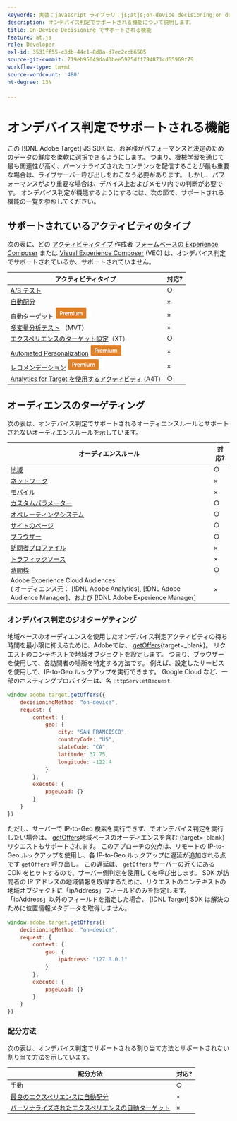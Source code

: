 ```yaml
---
keywords: 実装；javascript ライブラリ；js;atjs;on-device decisioning;on device decisioning；サポートされる機能
description: オンデバイス判定でサポートされる機能について説明します。
title: On-Device Decisioning でサポートされる機能
feature: at.js
role: Developer
exl-id: 3531ff55-c3db-44c1-8d0a-d7ec2ccb6505
source-git-commit: 719eb95049dad3bee5925dff794871cd65969f79
workflow-type: tm+mt
source-wordcount: '480'
ht-degree: 13%

---
```


# オンデバイス判定でサポートされる機能

この [!DNL Adobe Target] JS SDK は、お客様がパフォーマンスと決定のためのデータの鮮度を柔軟に選択できるようにします。 つまり、機械学習を通じて最も関連性が高く、パーソナライズされたコンテンツを配信することが最も重要な場合は、ライブサーバー呼び出しをおこなう必要があります。 しかし、パフォーマンスがより重要な場合は、デバイス上およびメモリ内での判断が必要です。 オンデバイス判定が機能するようにするには、次の節で、サポートされる機能の一覧を参照してください。

## サポートされているアクティビティのタイプ

次の表に、どの [アクティビティタイプ](/help/main/c-activities/target-activities-guide.md) 作成者 [フォームベースの Experience Composer](/help/main/c-experiences/form-experience-composer.md) または [Visual Experience Composer](/help/main/c-experiences/c-visual-experience-composer/visual-experience-composer.md) (VEC) は、オンデバイス判定でサポートされているか、サポートされていません。

| アクティビティタイプ | 対応? |
| --- | --- |
| [A/B テスト](/help/main/c-activities/t-test-ab/test-ab.md) | ○ |
| [自動配分](/help/main/c-activities/automated-traffic-allocation/automated-traffic-allocation.md) | × |
| [自動ターゲット](/help/main/c-activities/auto-target/auto-target-to-optimize.md) ![Premium](/help/main/assets/premium.png) | × |
| [多変量分析テスト](/help/main/c-activities/c-multivariate-testing/multivariate-testing.md) （MVT） | × |
| [エクスペリエンスのターゲット設定](/help/main/c-activities/t-experience-target/experience-target.md)（XT） | ○ |
| [Automated Personalization](/help/main/c-activities/t-automated-personalization/automated-personalization.md) ![プレミアム](/help/main/assets/premium.png) | × |
| [レコメンデーション](/help/main/c-recommendations/recommendations.md) ![プレミアム](/help/main/assets/premium.png) | × |
| [Analytics for Target を使用するアクティビティ](/help/main/c-integrating-target-with-mac/a4t/a4t.md) (A4T) | ○ |

## オーディエンスのターゲティング

次の表は、オンデバイス判定でサポートされるオーディエンスルールとサポートされないオーディエンスルールを示しています。

| オーディエンスルール | 対応? |
| --- | --- |
| [地域](/help/main/c-target/c-audiences/c-target-rules/geo.md) | ○ |
| [ネットワーク](/help/main/c-target/c-audiences/c-target-rules/network.md) | × |
| [モバイル](/help/main/c-target/c-audiences/c-target-rules/mobile.md) | × |
| [カスタムパラメーター](/help/main/c-target/c-audiences/c-target-rules/custom-parameters.md) | ○ |
| [オペレーティングシステム](/help/main/c-target/c-audiences/c-target-rules/operating-system.md) | ○ |
| [サイトのページ](/help/main/c-target/c-audiences/c-target-rules/site-pages.md) | ○ |
| [ブラウザー](/help/main/c-target/c-audiences/c-target-rules/browser.md) | ○ |
| [訪問者プロファイル](/help/main/c-target/c-audiences/c-target-rules/visitor-profile.md) | × |
| [トラフィックソース](/help/main/c-target/c-audiences/c-target-rules/traffic-sources.md) | × |
| [時間枠](/help/main/c-target/c-audiences/c-target-rules/time-frame.md) | ○ |
| Adobe Experience Cloud Audiences<br>( オーディエンス元： [!DNL Adobe Analytics], [!DNL Adobe Audience Manager]、および [!DNL Adobe Experience Manager] | × |

### オンデバイス判定のジオターゲティング

地域ベースのオーディエンスを使用したオンデバイス判定アクティビティの待ち時間を最小限に抑えるために、Adobeでは、 [getOffers](https://developer.adobe.com/target/implement/client-side/atjs/atjs-functions/adobe-target-getoffers-atjs-2/){target=_blank}。 リクエストのコンテキストで地域オブジェクトを設定します。 つまり、ブラウザーを使用して、各訪問者の場所を特定する方法です。 例えば、設定したサービスを使用して、IP-to-Geo ルックアップを実行できます。 Google Cloud など、一部のホスティングプロバイダーは、各 `HttpServletRequest`.

```javascript
window.adobe.target.getOffers({ 
	decisioningMethod: "on-device", 
	request: { 
		context: { 
			geo: { 
				city: "SAN FRANCISCO", 
				countryCode: "US", 
				stateCode: "CA", 
				latitude: 37.75, 
				longitude: -122.4 
			} 
		}, 
		execute: { 
			pageLoad: {} 
		} 
	} 
})
```

ただし、サーバーで IP-to-Geo 検索を実行できず、でオンデバイス判定を実行したい場合は、 [getOffers](https://developer.adobe.com/target/implement/client-side/atjs/atjs-functions/adobe-target-getoffers-atjs-2/)地域ベースのオーディエンスを含む {target=_blank} リクエストもサポートされます。 このアプローチの欠点は、リモートの IP-to-Geo ルックアップを使用し、各 IP-to-Geo ルックアップに遅延が追加される点です `getOffers` 呼び出し。 この遅延は、 `getOffers` サーバーの近くにある CDN をヒットするので、サーバー側判定を使用してを呼び出します。 SDK が訪問者の IP アドレスの地域情報を取得するために、リクエストのコンテキストの地域オブジェクトに「ipAddress」フィールドのみを指定します。 「ipAddress」以外のフィールドを指定した場合、 [!DNL Target] SDK は解決のために位置情報メタデータを取得しません。

```javascript
window.adobe.target.getOffers({ 
	decisioningMethod: "on-device", 
	request: { 
		context: { 
			geo: { 
				ipAddress: "127.0.0.1" 
			} 
		}, 
		execute: { 
			pageLoad: {} 
		} 
	} 
})
```

### 配分方法

次の表は、オンデバイス判定でサポートされる割り当て方法とサポートされない割り当て方法を示しています。

| 配分方法 | 対応? |
| --- | --- |
| 手動 | ○ |
| [最良のエクスペリエンスに自動配分](/help/main/c-activities/automated-traffic-allocation/automated-traffic-allocation.md) | × |
| [パーソナライズされたエクスペリエンスの自動ターゲット](/help/main/c-activities/auto-target/auto-target-to-optimize.md) | × |

